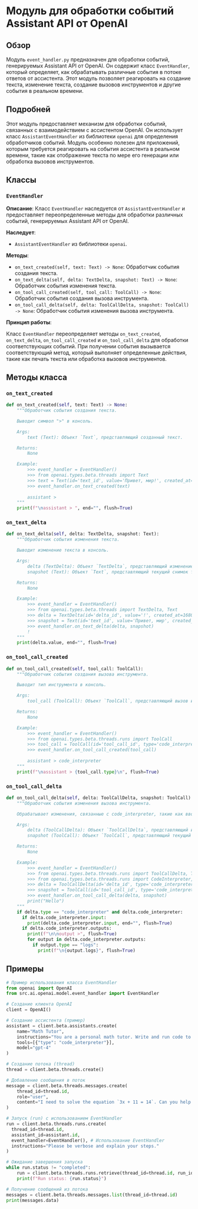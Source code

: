 # Модуль для обработки событий Assistant API от OpenAI

## Обзор

Модуль `event_handler.py` предназначен для обработки событий, генерируемых Assistant API от OpenAI. Он содержит класс `EventHandler`, который определяет, как обрабатывать различные события в потоке ответов от ассистента. Этот модуль позволяет реагировать на создание текста, изменение текста, создание вызовов инструментов и другие события в реальном времени.

## Подробней

Этот модуль предоставляет механизм для обработки событий, связанных с взаимодействием с ассистентом OpenAI. Он использует класс `AssistantEventHandler` из библиотеки `openai` для определения обработчиков событий. Модуль особенно полезен для приложений, которым требуется реагировать на события ассистента в реальном времени, такие как отображение текста по мере его генерации или обработка вызовов инструментов.

## Классы

### `EventHandler`

**Описание**: Класс `EventHandler` наследуется от `AssistantEventHandler` и предоставляет переопределенные методы для обработки различных событий, генерируемых Assistant API от OpenAI.

**Наследует**:
- `AssistantEventHandler` из библиотеки `openai`.

**Методы**:

- `on_text_created(self, text: Text) -> None`: Обработчик события создания текста.
- `on_text_delta(self, delta: TextDelta, snapshot: Text) -> None`: Обработчик события изменения текста.
- `on_tool_call_created(self, tool_call: ToolCall) -> None`: Обработчик события создания вызова инструмента.
- `on_tool_call_delta(self, delta: ToolCallDelta, snapshot: ToolCall) -> None`: Обработчик события изменения вызова инструмента.

**Принцип работы**:

Класс `EventHandler` переопределяет методы `on_text_created`, `on_text_delta`, `on_tool_call_created` и `on_tool_call_delta` для обработки соответствующих событий. При получении события вызывается соответствующий метод, который выполняет определенные действия, такие как печать текста или обработка вызовов инструментов.

## Методы класса

### `on_text_created`

```python
def on_text_created(self, text: Text) -> None:
    """Обработчик события создания текста.

    Выводит символ ">" в консоль.

    Args:
        text (Text): Объект `Text`, представляющий созданный текст.

    Returns:
        None

    Example:
        >>> event_handler = EventHandler()
        >>> from openai.types.beta.threads import Text
        >>> text = Text(id='text_id', value='Привет, мир!', created_at=1680000000, thread_id='thread_id', run_id='run_id', type='text')
        >>> event_handler.on_text_created(text)
        
        assistant >
    """
    print(f"\nassistant > ", end="", flush=True)
```

### `on_text_delta`

```python
def on_text_delta(self, delta: TextDelta, snapshot: Text):
    """Обработчик события изменения текста.

    Выводит изменение текста в консоль.

    Args:
        delta (TextDelta): Объект `TextDelta`, представляющий изменение текста.
        snapshot (Text): Объект `Text`, представляющий текущий снимок текста.

    Returns:
        None

    Example:
        >>> event_handler = EventHandler()
        >>> from openai.types.beta.threads import TextDelta, Text
        >>> delta = TextDelta(id='delta_id', value='!', created_at=1680000000, thread_id='thread_id', run_id='run_id', type='text', text=None)
        >>> snapshot = Text(id='text_id', value='Привет, мир', created_at=1680000000, thread_id='thread_id', run_id='run_id', type='text')
        >>> event_handler.on_text_delta(delta, snapshot)
        !
    """
    print(delta.value, end="", flush=True)
```

### `on_tool_call_created`

```python
def on_tool_call_created(self, tool_call: ToolCall):
    """Обработчик события создания вызова инструмента.

    Выводит тип инструмента в консоль.

    Args:
        tool_call (ToolCall): Объект `ToolCall`, представляющий вызов инструмента.

    Returns:
        None

    Example:
        >>> event_handler = EventHandler()
        >>> from openai.types.beta.threads.runs import ToolCall
        >>> tool_call = ToolCall(id='tool_call_id', type='code_interpreter', code_interpreter=None, function=None)
        >>> event_handler.on_tool_call_created(tool_call)
        
        assistant > code_interpreter
    """
    print(f"\nassistant > {tool_call.type}\n", flush=True)
```

### `on_tool_call_delta`

```python
def on_tool_call_delta(self, delta: ToolCallDelta, snapshot: ToolCall):
    """Обработчик события изменения вызова инструмента.

    Обрабатывает изменения, связанные с code_interpreter, такие как ввод и вывод.

    Args:
        delta (ToolCallDelta): Объект `ToolCallDelta`, представляющий изменение вызова инструмента.
        snapshot (ToolCall): Объект `ToolCall`, представляющий текущий снимок вызова инструмента.

    Returns:
        None

    Example:
        >>> event_handler = EventHandler()
        >>> from openai.types.beta.threads.runs import ToolCallDelta, ToolCall
        >>> from openai.types.beta.threads.runs import CodeInterpreter, CodeInterpreterDelta
        >>> delta = ToolCallDelta(id='delta_id', type='code_interpreter', code_interpreter=CodeInterpreterDelta(input='print("Hello")', outputs=None), function=None)
        >>> snapshot = ToolCall(id='tool_call_id', type='code_interpreter', code_interpreter=CodeInterpreter(input='print("Hello")', outputs=None), function=None)
        >>> event_handler.on_tool_call_delta(delta, snapshot)
        print("Hello")
    """
    if delta.type == "code_interpreter" and delta.code_interpreter:
      if delta.code_interpreter.input:
        print(delta.code_interpreter.input, end="", flush=True)
      if delta.code_interpreter.outputs:
        print(f"\n\noutput >", flush=True)
        for output in delta.code_interpreter.outputs:
          if output.type == "logs":
            print(f"\n{output.logs}", flush=True)
```

## Примеры

```python
# Пример использования класса EventHandler
from openai import OpenAI
from src.ai.openai.model.event_handler import EventHandler

# Создание клиента OpenAI
client = OpenAI()

# Создание ассистента (пример)
assistant = client.beta.assistants.create(
    name="Math Tutor",
    instructions="You are a personal math tutor. Write and run code to answer math questions.",
    tools=[{"type": "code_interpreter"}],
    model="gpt-4"
)

# Создание потока (thread)
thread = client.beta.threads.create()

# Добавление сообщения в поток
message = client.beta.threads.messages.create(
    thread_id=thread.id,
    role="user",
    content="I need to solve the equation `3x + 11 = 14`. Can you help me?"
)

# Запуск (run) с использованием EventHandler
run = client.beta.threads.runs.create(
  thread_id=thread.id,
  assistant_id=assistant.id,
  event_handler=EventHandler(), # Использование EventHandler
  instructions="Please be verbose and explain your steps."
)

# Ожидание завершения запуска
while run.status != "completed":
    run = client.beta.threads.runs.retrieve(thread_id=thread.id, run_id=run.id)
    print(f"Run status: {run.status}")

# Получение сообщений из потока
messages = client.beta.threads.messages.list(thread_id=thread.id)
print(messages.data)